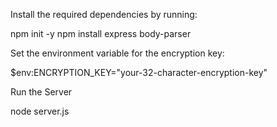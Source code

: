 Install the required dependencies by running:

npm init -y
npm install express body-parser

Set the environment variable for the encryption key:

$env:ENCRYPTION_KEY="your-32-character-encryption-key"

Run the Server

node server.js

